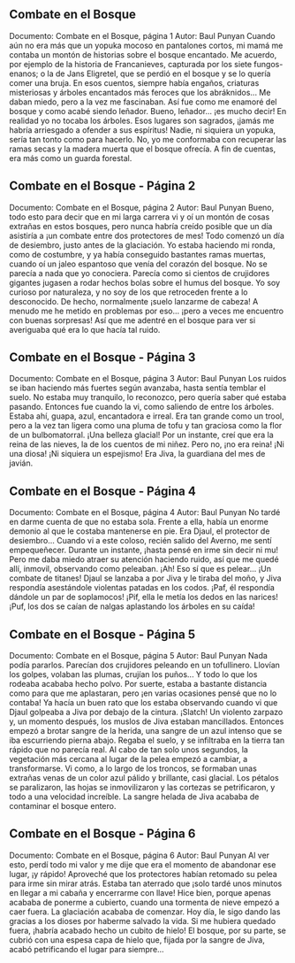 ## Combate en el Bosque
Documento: Combate en el Bosque, página 1
Autor: Baul Punyan
Cuando aún no era más que un yopuka mocoso en pantalones cortos, mi mamá me contaba un montón de historias sobre el bosque encantado. Me acuerdo, por ejemplo de la historia de Francanieves, capturada por los siete fungos-enanos; o la de Jans Eligretel, que se perdió en el bosque y se lo quería comer una bruja. En esos cuentos, siempre había engaños, criaturas misteriosas y árboles encantados más feroces que los abráknidos... Me daban miedo, pero a la vez me fascinaban.
Así fue como me enamoré del bosque y como acabé siendo leñador. Bueno, leñador... ¡es mucho decir! En realidad yo no tocaba los árboles. Esos lugares son sagrados, ¡jamás me habría arriesgado a ofender a sus espíritus! Nadie, ni siquiera un yopuka, sería tan tonto como para hacerlo. No, yo me conformaba con recuperar las ramas secas y la madera muerta que el bosque ofrecía. A fin de cuentas, era más como un guarda forestal.

## Combate en el Bosque - Página 2
Documento: Combate en el Bosque, página 2
Autor: Baul Punyan
Bueno, todo esto para decir que en mi larga carrera vi y oí un montón de cosas extrañas en estos bosques, pero nunca habría creído posible que un día asistiría a ¡un combate entre dos protectores de mes!
Todo comenzó un día de desiembro, justo antes de la glaciación. Yo estaba haciendo mi ronda, como de costumbre, y ya había conseguido bastantes ramas muertas, cuando oí un jaleo espantoso que venía del corazón del bosque. No se parecía a nada que yo conociera. Parecía como si cientos de crujidores gigantes jugasen a rodar hechos bolas sobre el humus del bosque.
Yo soy curioso por naturaleza, y no soy de los que retroceden frente a lo desconocido. De hecho, normalmente ¡suelo lanzarme de cabeza! A menudo me he metido en problemas por eso... ¡pero a veces me encuentro con buenas sorpresas! Así que me adentré en el bosque para ver si averiguaba qué era lo que hacía tal ruido.

## Combate en el Bosque - Página 3
Documento: Combate en el Bosque, página 3
Autor: Baul Punyan
Los ruidos se iban haciendo más fuertes según avanzaba, hasta sentía temblar el suelo. No estaba muy tranquilo, lo reconozco, pero quería saber qué estaba pasando.
Entonces fue cuando la vi, como saliendo de entre los árboles. Estaba ahí, guapa, azul, encantadora e irreal. Era tan grande como un trool, pero a la vez tan ligera como una pluma de tofu y tan graciosa como la flor de un bulbomatorral. ¡Una belleza glacial! Por un instante, creí que era la reina de las nieves, la de los cuentos de mi niñez. Pero no, ¡no era reina! ¡Ni una diosa! ¡Ni siquiera un espejismo! Era Jiva, la guardiana del mes de javián.

## Combate en el Bosque - Página 4
Documento: Combate en el Bosque, página 4
Autor: Baul Punyan
No tardé en darme cuenta de que no estaba sola. Frente a ella, había un enorme demonio al que le costaba mantenerse en pie. Era Djaul, el protector de desiembro... Cuando vi a este coloso, recién salido del Averno, me sentí empequeñecer. Durante un instante, ¡hasta pensé en irme sin decir ni mu! Pero me daba miedo atraer su atención haciendo ruido, así que me quedé allí, inmovil, observando como peleaban.
¡Ah! Eso sí que es pelear... ¡Un combate de titanes! Djaul se lanzaba a por Jiva y le tiraba del moño, y Jiva respondía asestándole violentas patadas en los codos. ¡Paf, él respondía dándole un par de soplamocos! ¡Pif, ella le metía los dedos en las narices! ¡Puf, los dos se caían de nalgas aplastando los árboles en su caída!

## Combate en el Bosque - Página 5
Documento: Combate en el Bosque, página 5
Autor: Baul Punyan
Nada podía pararlos. Parecían dos crujidores peleando en un tofullinero. Llovían los golpes, volaban las plumas, crujían los puños... Y todo lo que los rodeaba acababa hecho polvo. Por suerte, estaba a bastante distancia como para que me aplastaran, pero ¡en varias ocasiones pensé que no lo contaba!
Ya hacía un buen rato que los estaba observando cuando vi que Djaul golpeaba a Jiva por debajo de la cintura. ¡Slatch! Un violento zarpazo y, un momento después, los muslos de Jiva estaban mancillados. Entonces empezó a brotar sangre de la herida, una sangre de un azul intenso que se iba escurriendo pierna abajo. Regaba el suelo, y se infiltraba en la tierra tan rápido que no parecía real. Al cabo de tan solo unos segundos, la vegetación más cercana al lugar de la pelea empezó a cambiar, a transformarse. Vi como, a lo largo de los troncos, se formaban unas extrañas venas de un color azul pálido y brillante, casi glacial. Los pétalos se paralizaron, las hojas se inmovilizaron y las cortezas se petrificaron, y todo a una velocidad increíble.
La sangre helada de Jiva acababa de contaminar el bosque entero.

## Combate en el Bosque - Página 6
Documento: Combate en el Bosque, página 6
Autor: Baul Punyan
Al ver esto, perdí todo mi valor y me dije que era el momento de abandonar ese lugar, ¡y rápido! Aproveché que los protectores habían retomado su pelea para irme sin mirar atrás. Estaba tan aterrado que ¡solo tardé unos minutos en llegar a mi cabaña y encerrarme con llave!
Hice bien, porque apenas acababa de ponerme a cubierto, cuando una tormenta de nieve empezó a caer fuera. La glaciación acababa de comenzar.
Hoy día, le sigo dando las gracias a los dioses por haberme salvado la vida. Si me hubiera quedado fuera, ¡habría acabado hecho un cubito de hielo!
El bosque, por su parte, se cubrió con una espesa capa de hielo que, fijada por la sangre de Jiva, acabó petrificando el lugar para siempre...
